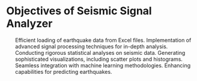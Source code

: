 # Objectives of Seismic Signal Analyzer
<ul>
  <ls>Efficient loading of earthquake data from Excel files.</ls>
  <ls>Implementation of advanced signal processing techniques for in-depth analysis.</ls>
  <ls>Conducting rigorous statistical analyses on seismic data.</ls>
  <ls>Generating sophisticated visualizations, including scatter plots and histograms.</ls>
  <ls>Seamless integration with machine learning methodologies.</ls>
  <ls>Enhancing capabilities for predicting earthquakes.</ls>
</ul>
